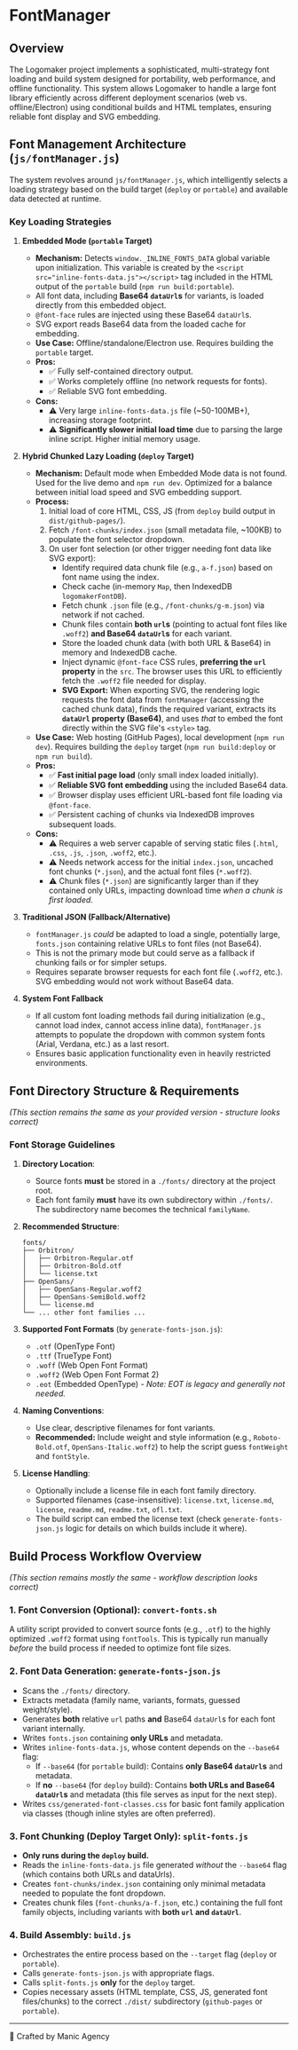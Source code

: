 
# FontManager

## Overview

The Logomaker project implements a sophisticated, multi-strategy font loading and build system designed for portability, web performance, and offline functionality. This system allows Logomaker to handle a large font library efficiently across different deployment scenarios (web vs. offline/Electron) using conditional builds and HTML templates, ensuring reliable font display and SVG embedding.

## Font Management Architecture (`js/fontManager.js`)

The system revolves around `js/fontManager.js`, which intelligently selects a loading strategy based on the build target (`deploy` or `portable`) and available data detected at runtime.

### Key Loading Strategies

1.  **Embedded Mode (`portable` Target)**
    * **Mechanism:** Detects `window._INLINE_FONTS_DATA` global variable upon initialization. This variable is created by the `<script src="inline-fonts-data.js"></script>` tag included in the HTML output of the `portable` build (`npm run build:portable`).
    * All font data, including **Base64 `dataUrl`s** for variants, is loaded directly from this embedded object.
    * `@font-face` rules are injected using these Base64 `dataUrl`s.
    * SVG export reads Base64 data from the loaded cache for embedding.
    * **Use Case:** Offline/standalone/Electron use. Requires building the `portable` target.
    * **Pros:**
        * ✅ Fully self-contained directory output.
        * ✅ Works completely offline (no network requests for fonts).
        * ✅ Reliable SVG font embedding.
    * **Cons:**
        * ⚠️ Very large `inline-fonts-data.js` file (~50-100MB+), increasing storage footprint.
        * ⚠️ **Significantly slower initial load time** due to parsing the large inline script. Higher initial memory usage.

2.  **Hybrid Chunked Lazy Loading (`deploy` Target)**
    * **Mechanism:** Default mode when Embedded Mode data is not found. Used for the live demo and `npm run dev`. Optimized for a balance between initial load speed and SVG embedding support.
    * **Process:**
        1.  Initial load of core HTML, CSS, JS (from `deploy` build output in `dist/github-pages/`).
        2.  Fetch `/font-chunks/index.json` (small metadata file, ~100KB) to populate the font selector dropdown.
        3.  On user font selection (or other trigger needing font data like SVG export):
            * Identify required data chunk file (e.g., `a-f.json`) based on font name using the index.
            * Check cache (in-memory `Map`, then IndexedDB `logomakerFontDB`).
            * Fetch chunk `.json` file (e.g., `/font-chunks/g-m.json`) via network if not cached.
            * Chunk files contain **both `url`s** (pointing to actual font files like `.woff2`) **and Base64 `dataUrl`s** for each variant.
            * Store the loaded chunk data (with both URL & Base64) in memory and IndexedDB cache.
            * Inject dynamic `@font-face` CSS rules, **preferring the `url` property** in the `src`. The browser uses this URL to efficiently fetch the `.woff2` file needed for display.
            * **SVG Export:** When exporting SVG, the rendering logic requests the font data from `fontManager` (accessing the cached chunk data), finds the required variant, extracts its **`dataUrl` property (Base64)**, and uses *that* to embed the font directly within the SVG file's `<style>` tag.
    * **Use Case:** Web hosting (GitHub Pages), local development (`npm run dev`). Requires building the `deploy` target (`npm run build:deploy` or `npm run build`).
    * **Pros:**
        * ✅ **Fast initial page load** (only small index loaded initially).
        * ✅ **Reliable SVG font embedding** using the included Base64 data.
        * ✅ Browser display uses efficient URL-based font file loading via `@font-face`.
        * ✅ Persistent caching of chunks via IndexedDB improves subsequent loads.
    * **Cons:**
        * ⚠️ Requires a web server capable of serving static files (`.html`, `.css`, `.js`, `.json`, `.woff2`, etc.).
        * ⚠️ Needs network access for the initial `index.json`, uncached font chunks (`*.json`), and the actual font files (`*.woff2`).
        * ⚠️ Chunk files (`*.json`) are significantly larger than if they contained only URLs, impacting download time *when a chunk is first loaded*.

3.  **Traditional JSON (Fallback/Alternative)**
    * `fontManager.js` *could* be adapted to load a single, potentially large, `fonts.json` containing relative URLs to font files (not Base64).
    * This is not the primary mode but could serve as a fallback if chunking fails or for simpler setups.
    * Requires separate browser requests for each font file (`.woff2`, etc.). SVG embedding would not work without Base64 data.

4.  **System Font Fallback**
    * If all custom font loading methods fail during initialization (e.g., cannot load index, cannot access inline data), `fontManager.js` attempts to populate the dropdown with common system fonts (Arial, Verdana, etc.) as a last resort.
    * Ensures basic application functionality even in heavily restricted environments.

## Font Directory Structure & Requirements

*(This section remains the same as your provided version - structure looks correct)*

### Font Storage Guidelines

1.  **Directory Location**:
    * Source fonts **must** be stored in a `./fonts/` directory at the project root.
    * Each font family **must** have its own subdirectory within `./fonts/`. The subdirectory name becomes the technical `familyName`.

2.  **Recommended Structure**:
    ```
    fonts/
    ├── Orbitron/
    │   ├── Orbitron-Regular.otf
    │   ├── Orbitron-Bold.otf
    │   └── license.txt
    ├── OpenSans/
    │   ├── OpenSans-Regular.woff2
    │   ├── OpenSans-SemiBold.woff2
    │   └── license.md
    └── ... other font families ...
    ```

3.  **Supported Font Formats** (by `generate-fonts-json.js`):
    * `.otf` (OpenType Font)
    * `.ttf` (TrueType Font)
    * `.woff` (Web Open Font Format)
    * `.woff2` (Web Open Font Format 2)
    * `.eot` (Embedded OpenType) - *Note: EOT is legacy and generally not needed.*

4.  **Naming Conventions**:
    * Use clear, descriptive filenames for font variants.
    * **Recommended:** Include weight and style information (e.g., `Roboto-Bold.otf`, `OpenSans-Italic.woff2`) to help the script guess `fontWeight` and `fontStyle`.

5.  **License Handling**:
    * Optionally include a license file in each font family directory.
    * Supported filenames (case-insensitive): `license.txt`, `license.md`, `license`, `readme.md`, `readme.txt`, `ofl.txt`.
    * The build script can embed the license text (check `generate-fonts-json.js` logic for details on which builds include it where).

## Build Process Workflow Overview

*(This section remains mostly the same - workflow description looks correct)*

### 1. Font Conversion (Optional): `convert-fonts.sh`

A utility script provided to convert source fonts (e.g., `.otf`) to the highly optimized `.woff2` format using `fontTools`. This is typically run manually *before* the build process if needed to optimize font file sizes.

### 2. Font Data Generation: `generate-fonts-json.js`

* Scans the `./fonts/` directory.
* Extracts metadata (family name, variants, formats, guessed weight/style).
* Generates **both** relative `url` paths **and** Base64 `dataUrl`s for each font variant internally.
* Writes `fonts.json` containing **only URLs** and metadata.
* Writes `inline-fonts-data.js`, whose content depends on the `--base64` flag:
    * If `--base64` (for `portable` build): Contains **only Base64 `dataUrl`s** and metadata.
    * If **no** `--base64` (for `deploy` build): Contains **both URLs and Base64 `dataUrl`s** and metadata (this file serves as input for the next step).
* Writes `css/generated-font-classes.css` for basic font family application via classes (though inline styles are often preferred).

### 3. Font Chunking (Deploy Target Only): `split-fonts.js`

* **Only runs during the `deploy` build.**
* Reads the `inline-fonts-data.js` file generated *without* the `--base64` flag (which contains both URLs and dataUrls).
* Creates `font-chunks/index.json` containing only minimal metadata needed to populate the font dropdown.
* Creates chunk files (`font-chunks/a-f.json`, etc.) containing the full font family objects, including variants with **both `url` and `dataUrl`**.

### 4. Build Assembly: `build.js`

* Orchestrates the entire process based on the `--target` flag (`deploy` or `portable`).
* Calls `generate-fonts-json.js` with appropriate flags.
* Calls `split-fonts.js` **only** for the `deploy` target.
* Copies necessary assets (HTML template, CSS, JS, generated font files/chunks) to the correct `./dist/` subdirectory (`github-pages` or `portable`).

---

🚀 Crafted by Manic Agency

